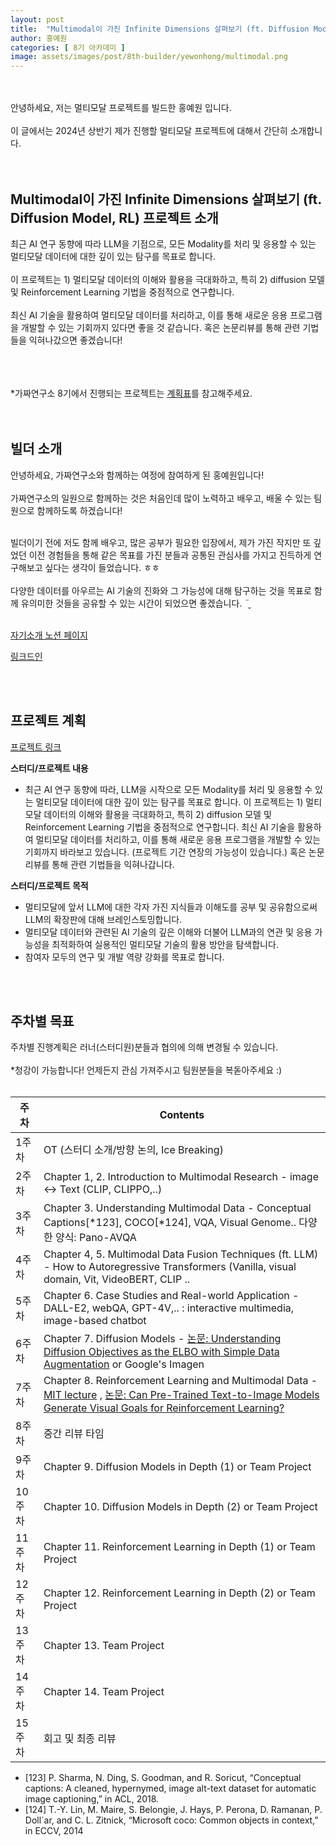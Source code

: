 ```yaml
---
layout: post
title:  "Multimodal이 가진 Infinite Dimensions 살펴보기 (ft. Diffusion Model, RL)"
author: 홍예원
categories: [ 8기 아카데미 ]
image: assets/images/post/8th-builder/yewonhong/multimodal.png
---
```

<br/><br/>
안녕하세요, 저는 멀티모달 프로젝트를 빌드한 홍예원 입니다.<br/><br/>
이 글에서는 2024년 상반기 제가 진행할 멀티모달 프로젝트에 대해서 간단히 소개합니다.<br/><br/><br/>


## Multimodal이 가진 Infinite Dimensions 살펴보기 (ft. Diffusion Model, RL) 프로젝트 소개
최근 AI 연구 동향에 따라 LLM을 기점으로, 모든 Modality를 처리 및 응용할 수 있는 멀티모달 데이터에 대한 깊이 있는 탐구를 목표로 합니다. <br/><br/>
이 프로젝트는 1) 멀티모달 데이터의 이해와 활용을 극대화하고, 특히 2) diffusion 모델 및 Reinforcement Learning 기법을 중점적으로 연구합니다. <br/><br/>
최신 AI 기술을 활용하여 멀티모달 데이터를 처리하고, 이를 통해 새로운 응용 프로그램을 개발할 수 있는 기회까지 있다면 좋을 것 같습니다. 혹은 논문리뷰를 통해 관련 기법들을 익혀나갔으면 좋겠습니다!<br/><br/><br/><br/>



*가짜연구소 8기에서 진행되는 프로젝트는 [계획표](https://www.pseudo-lab.com/d16a59aa6f3847a092f8d55b89279b0)를 참고해주세요.<br/><br/><br/>




## 빌더 소개

안녕하세요, 가짜연구소와 함께하는 여정에 참여하게 된 홍예원입니다! <br/><br/>
가짜연구소의 일원으로 함께하는 것은 처음인데 많이 노력하고 배우고, 배울 수 있는 팀원으로 함께하도록 하겠습니다! <br/><br/>

빌더이기 전에 저도 함께 배우고, 많은 공부가 필요한 입장에서, 제가 가진 작지만 또 깊었던 이전 경험들을 통해 같은 목표를 가진 분들과 공통된 관심사를 가지고 진득하게 연구해보고 싶다는 생각이 들었습니다. ㅎㅎ<br/><br/> 다양한 데이터를 아우르는 AI 기술의 진화와 그 가능성에 대해 탐구하는 것을 목표로 함께 유의미한 것들을 공유할 수 있는 시간이 되었으면 좋겠습니다. ¨̮  <br/><br/>

[자기소개 노션 페이지](https://chanrankim.notion.site/4a59591c40dd49d3b288db7b78b2d27c)

[링크드인](https://www.linkedin.com/in/yewonhong/)


<br/><br/>


## 프로젝트 계획


[프로젝트 링크](https://chanrankim.notion.site/Multimodal-Infinite-Dimensions-ft-Diffusion-Model-RL-ae2c6162834b419db40ccfa888ecc6ef?pvs=4)

**스터디/프로젝트 내용**

- 최근 AI 연구 동향에 따라, LLM을 시작으로 모든 Modality를 처리 및 응용할 수 있는 멀티모달 데이터에 대한 깊이 있는 탐구를 목표로 합니다. 이 프로젝트는 1) 멀티모달 데이터의 이해와 활용을 극대화하고, 특히 2) diffusion 모델 및 Reinforcement Learning 기법을 중점적으로 연구합니다. 최신 AI 기술을 활용하여 멀티모달 데이터를 처리하고, 이를 통해 새로운 응용 프로그램을 개발할 수 있는 기회까지 바라보고 있습니다. (프로젝트 기간 연장의 가능성이 있습니다.) 혹은 논문리뷰를 통해 관련 기법들을 익혀나갑니다.



**스터디/프로젝트 목적**
<br/>

- 멀티모달에 앞서 LLM에 대한 각자 가진 지식들과 이해도를 공부 및 공유함으로써 LLM의 확장판에 대해 브레인스토밍합니다.<br/>
- 멀티모달 데이터와 관련된 AI 기술의 깊은 이해와 더불어 LLM과의 연관 및 응용 가능성을 최적화하여 실용적인 멀티모달 기술의 활용 방안을 탐색합니다.<br/>
- 참여자 모두의 연구 및 개발 역량 강화를 목표로 합니다.<br/>



<br/><br/>
## 주차별 목표

주차별 진행계획은 러너(스터디원)분들과 협의에 의해 변경될 수 있습니다.<br/><br/>
*청강이 가능합니다! 언제든지 관심 가져주시고 팀원분들을 복돋아주세요 :) <br/><br/>


| 주차   | Contents                                                 |
|-------|----------------------------------------------------------|
| 1주차  | OT (스터디 소개/방향 논의, Ice Breaking)                       |
| 2주차  | Chapter 1, 2. Introduction to Multimodal Research - image <-> Text (CLIP, CLIPPO,..)    |
| 3주차  | Chapter 3. Understanding Multimodal Data - Conceptual Captions[*123], COCO[*124], VQA, Visual Genome..  다양한 양식: Pano-AVQA             |
| 4주차  | Chapter 4, 5. Multimodal Data Fusion Techniques (ft. LLM) - How to  Autoregressive Transformers (Vanilla, visual domain, Vit, VideoBERT, CLIP ..|
| 5주차  | Chapter 6. Case Studies and Real-world Application - DALL-E2, webQA, GPT-4V,.. : interactive multimedia, image-based chatbot      |
| 6주차  | Chapter 7. Diffusion Models - [논문: Understanding Diffusion Objectives as the ELBO with Simple Data Augmentation](https://arxiv.org/abs/2303.00848) or Google's Imagen                             |
| 7주차  | Chapter 8. Reinforcement Learning and Multimodal Data - [MIT lecture](https://www.youtube.com/watch?v=xWe58WGWmlk&list=PLkkuNyzb8LmxFutYuPA7B4oiMn6cjD6Rs&index=4) , [논문: Can Pre-Trained Text-to-Image Models Generate Visual Goals for Reinforcement Learning?](https://arxiv.org/abs/2307.07837)   |
| 8주차  | 중간 리뷰 타임                                               |
| 9주차  | Chapter 9. Diffusion Models in Depth (1) or Team Project  |
| 10주차 | Chapter 10. Diffusion Models in Depth (2) or Team Project|
| 11주차 | Chapter 11. Reinforcement Learning in Depth (1) or Team Project|
| 12주차 | Chapter 12. Reinforcement Learning in Depth (2) or Team Project|
| 13주차 | Chapter 13. Team Project                                 |
| 14주차 | Chapter 14. Team Project                                 |
| 15주차 | 회고 및 최종 리뷰                                            |


* [123] P. Sharma, N. Ding, S. Goodman, and R. Soricut, “Conceptual
captions: A cleaned, hypernymed, image alt-text dataset for
automatic image captioning,” in ACL, 2018.
* [124] T.-Y. Lin, M. Maire, S. Belongie, J. Hays, P. Perona, D. Ramanan,
P. Doll´ar, and C. L. Zitnick, “Microsoft coco: Common objects in
context,” in ECCV, 2014
